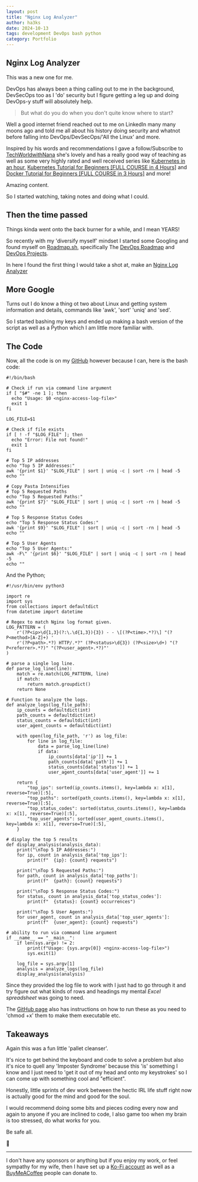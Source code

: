 ```yaml
---
layout: post
title: "Nginx Log Analyzer"
author: ha3ks
date: 2024-10-13
tags: development DevOps bash python
category: Portfolio
---
```


## Nginx Log Analyzer

This was a new one for me.

DevOps has always been a thing calling out to me in the background, DevSecOps too as I 'do' security but I figure getting a leg up and doing DevOps-y stuff will absolutely help.

> But what do you do when you don't quite know where to start?

Well a good internet friend reached out to me on LinkedIn many many moons ago and told me all about his history doing security and whatnot before falling into DevOps/DevSecOps/'All the Linux' and more.

Inspired by his words and recommendations I gave a follow/Subscribe to [TechWorldwithNana](https://www.youtube.com/@TechWorldwithNana) she's lovely and has a really good way of teaching as well as some very highly rated and well received series like [Kubernetes in an hour](https://www.youtube.com/watch?v=s_o8dwzRlu4), [Kubernetes Tutorial for Beginners [FULL COURSE in 4 Hours]](https://www.youtube.com/watch?v=X48VuDVv0do) and [Docker Tutorial for Beginners [FULL COURSE in 3 Hours]](https://www.youtube.com/watch?v=3c-iBn73dDE) and more!

Amazing content.

So I started watching, taking notes and doing what I could.

## Then the time passed

Things kinda went onto the back burner for a while, and I mean YEARS! 

So recently with my 'diversify myself' mindset I started some Googling and found myself on [Roadmap.sh](https://roadmap.sh/), specifically The [DevOps Roadmap](https://roadmap.sh/devops) and [DevOps Projects](https://roadmap.sh/devops/projects).

In here I found the first thing I would take a shot at, make an [Nginx Log Analyzer](https://roadmap.sh/projects/nginx-log-analyser)

## More Google

Turns out I do know a thing ot two about Linux and getting system information and details, commands like 'awk', 'sort' 'uniq' and 'sed'.

So I started bashing my keys and ended up making a bash version of the script as well as a Python which I am little more familiar with.

## The Code

Now, all the code is on my [GitHub](https://github.com/ha3ks/Nginx-Log-Analyzer) however because I can, here is the bash code:

```
#!/bin/bash

# Check if run via command line argument
if [ "$#" -ne 1 ]; then
  echo "Usage: $0 <nginx-access-log-file>"
  exit 1
fi

LOG_FILE=$1

# Check if file exists
if [ ! -f "$LOG_FILE" ]; then
  echo "Error: File not found!"
  exit 1
fi

# Top 5 IP addresses
echo "Top 5 IP Addresses:"
awk '{print $1}' "$LOG_FILE" | sort | uniq -c | sort -rn | head -5
echo ""

# Copy Pasta Intensifies
# Top 5 Requested Paths
echo "Top 5 Requested Paths:"
awk '{print $7}' "$LOG_FILE" | sort | uniq -c | sort -rn | head -5
echo ""

# Top 5 Response Status Codes
echo "Top 5 Response Status Codes:"
awk '{print $9}' "$LOG_FILE" | sort | uniq -c | sort -rn | head -5
echo ""

# Top 5 User Agents
echo "Top 5 User Agents:"
awk -F\" '{print $6}' "$LOG_FILE" | sort | uniq -c | sort -rn | head -5
echo ""
```

And the Python;

```
#!/usr/bin/env python3

import re
import sys
from collections import defaultdict
from datetime import datetime

# Regex to match Nginx log format given.
LOG_PATTERN = (
    r'(?P<ip>\d{1,3}(?:\.\d{1,3}){3}) - - \[(?P<time>.*?)\] "(?P<method>[A-Z]+) '
    r'(?P<path>.*?) HTTP/.*?" (?P<status>\d{3}) (?P<size>\d+) "(?P<referrer>.*?)" "(?P<user_agent>.*?)"'
)

# parse a single log line.
def parse_log_line(line):
    match = re.match(LOG_PATTERN, line)
    if match:
        return match.groupdict()
    return None

# Function to analyze the logs.
def analyze_logs(log_file_path):
    ip_counts = defaultdict(int)
    path_counts = defaultdict(int)
    status_counts = defaultdict(int)
    user_agent_counts = defaultdict(int)

    with open(log_file_path, 'r') as log_file:
        for line in log_file:
            data = parse_log_line(line)
            if data:
                ip_counts[data['ip']] += 1
                path_counts[data['path']] += 1
                status_counts[data['status']] += 1
                user_agent_counts[data['user_agent']] += 1

    return {
        "top_ips": sorted(ip_counts.items(), key=lambda x: x[1], reverse=True)[:5],
        "top_paths": sorted(path_counts.items(), key=lambda x: x[1], reverse=True)[:5],
        "top_status_codes": sorted(status_counts.items(), key=lambda x: x[1], reverse=True)[:5],
        "top_user_agents": sorted(user_agent_counts.items(), key=lambda x: x[1], reverse=True)[:5],
    }

# display the top 5 results
def display_analysis(analysis_data):
    print("\nTop 5 IP Addresses:")
    for ip, count in analysis_data['top_ips']:
        print(f"  {ip}: {count} requests")
    
    print("\nTop 5 Requested Paths:")
    for path, count in analysis_data['top_paths']:
        print(f"  {path}: {count} requests")
    
    print("\nTop 5 Response Status Codes:")
    for status, count in analysis_data['top_status_codes']:
        print(f"  {status}: {count} occurrences")
    
    print("\nTop 5 User Agents:")
    for user_agent, count in analysis_data['top_user_agents']:
        print(f"  {user_agent}: {count} requests")

# ability to run via command line argument
if __name__ == "__main__":
    if len(sys.argv) != 2:
        print(f"Usage: {sys.argv[0]} <nginx-access-log-file>")
        sys.exit(1)

    log_file = sys.argv[1]
    analysis = analyze_logs(log_file)
    display_analysis(analysis)
```

Since they provided the log file to work with I just had to go through it and try figure out what kinds of rows and headings my mental *Excel spreadsheet* was going to need.

The [GitHub page](https://github.com/ha3ks/Nginx-Log-Analyzer) also has instructions on how to run these as you need to 'chmod +x' them to make them executable etc.

## Takeaways

Again this was a fun little 'pallet cleanser'. 

It's nice to get behind the keyboard and code to solve a problem but also it's nice to quell any 'Imposter Syndrome' because this 'is' something I know and I just need to 'get it out of my head and onto my keystrokes' so I can come up with something cool and "efficient".

Honestly, little sprints of dev work between the hectic IRL life stuff right now is actually good for the mind and good for the soul.

I would recommend doing some bits and pieces coding every now and again to anyone if you are inclined to code, I also game too when my brain is too stressed, do what works for you.

Be safe all.

🤙

-------

I don't have any sponsors or anything but if you enjoy my work, or feel sympathy for my wife, then I have set up a [Ko-Fi account](https://ko-fi.com/ha3ks) as well as a [BuyMeACoffee](https://www.buymeacoffee.com/ha3ks) people can donate to.